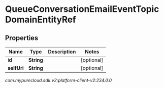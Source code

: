 # QueueConversationEmailEventTopicDomainEntityRef


## Properties

| Name | Type | Description | Notes |
| ------------ | ------------- | ------------- | ------------- |
| **id** | **String** |  |  [optional] |
| **selfUri** | **String** |  |  [optional] |




_com.mypurecloud.sdk.v2:platform-client-v2:234.0.0_
